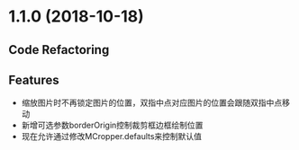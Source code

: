 # 1.1.0 (2018-10-18)

## Code Refactoring

## Features

* 缩放图片时不再锁定图片的位置，双指中点对应图片的位置会跟随双指中点移动
* 新增可选参数borderOrigin控制裁剪框边框绘制位置
* 现在允许通过修改MCropper.defaults来控制默认值
